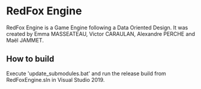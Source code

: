 # RedFox Engine

RedFox Engine is a Game Engine following a Data Oriented Design. It was created by Emma MASSEATEAU, Victor CARAULAN, Alexandre PERCHE and Maël JAMMET. 

## How to build

Execute 'update_submodules.bat' and run the release build from RedFoxEngine.sln in Visual Studio 2019.

